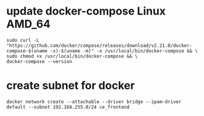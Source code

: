 # update docker-compose Linux AMD_64
```
sudo curl -L "https://github.com/docker/compose/releases/download/v2.21.0/docker-compose-$(uname -s)-$(uname -m)" -o /usr/local/bin/docker-compose && \
sudo chmod +x /usr/local/bin/docker-compose && \
docker-compose --version
```

# create subnet for docker
```
docker network create --attachable --driver bridge --ipam-driver default --subnet 192.168.255.0/24 ce_frontend
```
